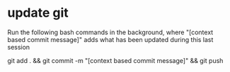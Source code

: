 # update git
Run the following bash commands in the background, where "[context based commit message]" adds what has been updated during this last session

git add . && git commit -m "[context based commit message]" && git push